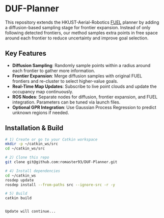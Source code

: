 # DUF-Planner

This repository extends the HKUST-Aerial-Robotics [FUEL](https://github.com/HKUST-Aerial-Robotics/FUEL) planner by adding a diffusion-based sampling stage for frontier expansion. Instead of only following detected frontiers, our method samples extra points in free space around each frontier to reduce uncertainty and improve goal selection.

## Key Features
- **Diffusion Sampling**: Randomly sample points within a radius around each frontier to gather more information.
- **Frontier Expansion**: Merge diffusion samples with original FUEL frontiers and re-cluster to select higher-value goals.
- **Real-Time Map Updates**: Subscribe to live point clouds and update the occupancy map continuously.
- **ROS Nodes**: Separate nodes for diffusion, frontier expansion, and FUEL integration. Parameters can be tuned via launch files.
- **Optional GPR Integration**: Use Gaussian Process Regression to predict unknown regions if needed.

## Installation & Build
```bash
# 1) Create or go to your Catkin workspace
mkdir -p ~/catkin_ws/src
cd ~/catkin_ws/src

# 2) Clone this repo
git clone git@github.com:romaster93/DUF-Planner.git

# 4) Install dependencies
cd ~/catkin_ws
rosdep update
rosdep install --from-paths src --ignore-src -r -y

# 5) Build
catkin build


Update will continue...
